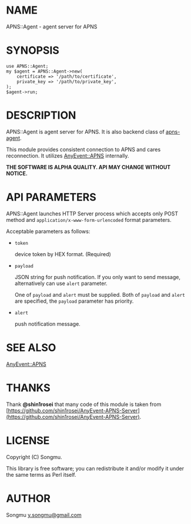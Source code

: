 # NAME

APNS::Agent - agent server for APNS

# SYNOPSIS

    use APNS::Agent;
    my $agent = APNS::Agent->new(
        certificate => '/path/to/certificate',
        private_key => '/path/to/private_key',
    );
    $agent->run;

# DESCRIPTION

APNS::Agent is agent server for APNS. It is also backend class of [apns-agent](http://search.cpan.org/perldoc?apns-agent).

This module provides consistent connection to APNS and cares reconnection. It utilizes
[AnyEvent::APNS](http://search.cpan.org/perldoc?AnyEvent::APNS) internally.

__THE SOFTWARE IS ALPHA QUALITY. API MAY CHANGE WITHOUT NOTICE.__

# API PARAMETERS

APNS::Agent launches HTTP Server process which accepts only POST method and
`application/x-www-form-urlencoded` format parameters.

Acceptable parameters as follows:

- `token`

    device token by HEX format. (Required)

- `payload`

    JSON string for push notification. If you only want to send message, alternatively can use
    `alert` parameter.

    One of `payload` and `alert` must be supplied. Both of `payload` and `alert` are specified,
    the `payload` parameter has priority.

- `alert`

    push notification message.

# SEE ALSO

[AnyEvent::APNS](http://search.cpan.org/perldoc?AnyEvent::APNS)

# THANKS

Thank __@shin1rosei__ that many code of this module is taken from
[https://github.com/shin1rosei/AnyEvent-APNS-Server](https://github.com/shin1rosei/AnyEvent-APNS-Server).

# LICENSE

Copyright (C) Songmu.

This library is free software; you can redistribute it and/or modify
it under the same terms as Perl itself.

# AUTHOR

Songmu <y.songmu@gmail.com>
